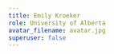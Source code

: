 ```yaml
---
title: Emily Kroeker
role: University of Alberta
avatar_filename: avatar.jpg
superuser: false
---
```

